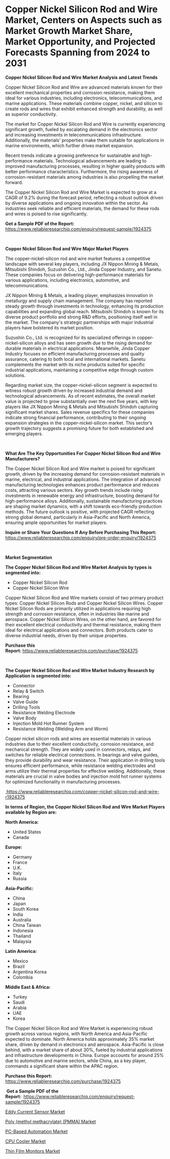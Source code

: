 <p><h1>Copper Nickel Silicon Rod and Wire Market, Centers on Aspects such as Market Growth Market Share, Market Opportunity, and Projected Forecasts Spanning from 2024 to 2031</h1></p><p><strong>Copper Nickel Silicon Rod and Wire Market Analysis and Latest Trends</strong></p>
<p><p>Copper Nickel Silicon Rod and Wire are advanced materials known for their excellent mechanical properties and corrosion resistance, making them ideal for various industries, including electronics, telecommunications, and marine applications. These materials combine copper, nickel, and silicon to create rods and wires that exhibit enhanced strength and durability, as well as superior conductivity.</p><p>The market for Copper Nickel Silicon Rod and Wire is currently experiencing significant growth, fueled by escalating demand in the electronics sector and increasing investments in telecommunications infrastructure. Additionally, the materials' properties make them suitable for applications in marine environments, which further drives market expansion.</p><p>Recent trends indicate a growing preference for sustainable and high-performance materials. Technological advancements are leading to improved manufacturing processes, resulting in higher quality products with better performance characteristics. Furthermore, the rising awareness of corrosion-resistant materials among industries is also propelling the market forward.</p><p>The Copper Nickel Silicon Rod and Wire Market is expected to grow at a CAGR of 9.2% during the forecast period, reflecting a robust outlook driven by diverse applications and ongoing innovation within the sector. As industries seek reliable and efficient materials, the demand for these rods and wires is poised to rise significantly.</p></p>
<p><strong>Get a Sample PDF of the Report:&nbsp;</strong> <a href="https://www.reliableresearchiq.com/enquiry/request-sample/1924375?utm_campaign=1137&utm_medium=2&utm_source=Github&utm_content=ia&utm_term=24102024&utm_id=copper-nickel-silicon-rod-and-wire">https://www.reliableresearchiq.com/enquiry/request-sample/1924375</a></p>
<p>&nbsp;</p>
<p><strong>Copper Nickel Silicon Rod and Wire Major Market Players</strong></p>
<p><p>The copper-nickel-silicon rod and wire market features a competitive landscape with several key players, including JX Nippon Mining & Metals, Mitsubishi Shindoh, Suzushin Co., Ltd., Jinda Copper Industry, and Sanetu. These companies focus on delivering high-performance materials for various applications, including electronics, automotive, and telecommunications.</p><p>JX Nippon Mining & Metals, a leading player, emphasizes innovation in metallurgy and supply chain management. The company has reported steady growth through investments in technology, enhancing its production capabilities and expanding global reach. Mitsubishi Shindoh is known for its diverse product portfolio and strong R&D efforts, positioning itself well in the market. The company's strategic partnerships with major industrial players have bolstered its market position.</p><p>Suzushin Co., Ltd. is recognized for its specialized offerings in copper-nickel-silicon alloys and has seen growth due to the rising demand for durable materials in electrical applications. Meanwhile, Jinda Copper Industry focuses on efficient manufacturing processes and quality assurance, catering to both local and international markets. Sanetu complements the market with its niche products suited for specific industrial applications, maintaining a competitive edge through custom solutions.</p><p>Regarding market size, the copper-nickel-silicon segment is expected to witness robust growth driven by increased industrial demand and technological advancements. As of recent estimates, the overall market value is projected to grow substantially over the next five years, with key players like JX Nippon Mining & Metals and Mitsubishi Shindoh capturing significant market shares. Sales revenue specifics for these companies indicate strong financial performance, contributing to their ongoing expansion strategies in the copper-nickel-silicon market. This sector’s growth trajectory suggests a promising future for both established and emerging players.</p></p>
<p>&nbsp;</p>
<p><strong>What Are The Key Opportunities For Copper Nickel Silicon Rod and Wire Manufacturers?</strong></p>
<p><p>The Copper Nickel Silicon Rod and Wire market is poised for significant growth, driven by the increasing demand for corrosion-resistant materials in marine, electrical, and industrial applications. The integration of advanced manufacturing technologies enhances product performance and reduces costs, attracting various sectors. Key growth trends include rising investments in renewable energy and infrastructure, boosting demand for high-performance alloys. Additionally, sustainable manufacturing practices are shaping market dynamics, with a shift towards eco-friendly production methods. The future outlook is positive, with projected CAGR reflecting strong global demand, particularly in Asia-Pacific and North America, ensuring ample opportunities for market players.</p></p>
<p><strong>Inquire or Share Your Questions If Any Before Purchasing This Report:</strong> <a href="https://www.reliableresearchiq.com/enquiry/pre-order-enquiry/1924375?utm_campaign=1137&utm_medium=2&utm_source=Github&utm_content=ia&utm_term=24102024&utm_id=copper-nickel-silicon-rod-and-wire">https://www.reliableresearchiq.com/enquiry/pre-order-enquiry/1924375</a></p>
<p>&nbsp;</p>
<p><strong>Market Segmentation</strong></p>
<p><strong>The Copper Nickel Silicon Rod and Wire Market Analysis by types is segmented into:</strong></p>
<p><ul><li>Copper Nickel Silicon Rod</li><li>Copper Nickel Silicon Wire</li></ul></p>
<p><p>Copper Nickel Silicon Rod and Wire markets consist of two primary product types: Copper Nickel Silicon Rods and Copper Nickel Silicon Wires. Copper Nickel Silicon Rods are primarily utilized in applications requiring high strength and corrosion resistance, often in industries like marine and aerospace. Copper Nickel Silicon Wires, on the other hand, are favored for their excellent electrical conductivity and thermal resistance, making them ideal for electrical applications and connectors. Both products cater to diverse industrial needs, driven by their unique properties.</p></p>
<p><strong>Purchase this Report:&nbsp;</strong><a href="https://www.reliableresearchiq.com/purchase/1924375?utm_campaign=1137&utm_medium=2&utm_source=Github&utm_content=ia&utm_term=24102024&utm_id=copper-nickel-silicon-rod-and-wire">https://www.reliableresearchiq.com/purchase/1924375</a></p>
<p>&nbsp;</p>
<p><strong>The Copper Nickel Silicon Rod and Wire Market Industry Research by Application is segmented into:</strong></p>
<p><ul><li>Connector</li><li>Relay & Switch</li><li>Bearing</li><li>Valve Guide</li><li>Drilling Tools</li><li>Resistance Welding Electrode</li><li>Valve Body</li><li>Injection Mold Hot Runner System</li><li>Resistance Welding (Welding Arm and Worm)</li></ul></p>
<p><p>Copper nickel silicon rods and wires are essential materials in various industries due to their excellent conductivity, corrosion resistance, and mechanical strength. They are widely used in connectors, relays, and switches for reliable electrical connections. In bearings and valve guides, they provide durability and wear resistance. Their application in drilling tools ensures efficient performance, while resistance welding electrodes and arms utilize their thermal properties for effective welding. Additionally, these materials are crucial in valve bodies and injection mold hot runner systems for optimized functionality in manufacturing processes.</p></p>
<p><a href="https://www.reliableresearchiq.com/copper-nickel-silicon-rod-and-wire-r1924375?utm_campaign=1137&utm_medium=2&utm_source=Github&utm_content=ia&utm_term=24102024&utm_id=copper-nickel-silicon-rod-and-wire">&nbsp;https://www.reliableresearchiq.com/copper-nickel-silicon-rod-and-wire-r1924375</a></p>
<p><strong>In terms of Region, the Copper Nickel Silicon Rod and Wire Market Players available by Region are:</strong></p>
<p>
    <p> <strong> North America: </strong>
        <ul>
            <li>United States</li>
            <li>Canada</li>
        </ul>
        </p> 
    <p> <strong> Europe: </strong>
        <ul>
            <li>Germany</li>
            <li>France</li>
            <li>U.K.</li>
            <li>Italy</li>
            <li>Russia</li>
        </ul>
        </p> 
    <p> <strong> Asia-Pacific: </strong>
        <ul>
            <li>China</li>
            <li>Japan</li>
            <li>South Korea</li>
            <li>India</li>
            <li>Australia</li>
            <li>China Taiwan</li>
            <li>Indonesia</li>
            <li>Thailand</li>
            <li>Malaysia</li>
        </ul>
        </p> 
    <p> <strong> Latin America: </strong>
        <ul>
            <li>Mexico</li>
            <li>Brazil</li>
            <li>Argentina Korea</li>
            <li>Colombia</li>
        </ul>
        </p> 
    <p> <strong> Middle East & Africa: </strong>
        <ul>
            <li>Turkey</li>
            <li>Saudi</li>
            <li>Arabia</li>
            <li>UAE</li>
            <li>Korea</li>
        </ul>
    </p>
    </p>
<p><p>The Copper Nickel Silicon Rod and Wire Market is experiencing robust growth across various regions, with North America and Asia-Pacific expected to dominate. North America holds approximately 35% market share, driven by demand in electronics and aerospace. Asia-Pacific is close behind, with a market share of about 30%, fueled by industrial applications and infrastructure developments in China. Europe accounts for around 25% due to automotive and marine sectors, while China, as a key player, commands a significant share within the APAC region.</p></p>
<p><strong>Purchase this Report: </strong><a href="https://www.reliableresearchiq.com/purchase/1924375?utm_campaign=1137&utm_medium=2&utm_source=Github&utm_content=ia&utm_term=24102024&utm_id=copper-nickel-silicon-rod-and-wire">https://www.reliableresearchiq.com/purchase/1924375</a></p>
<p>&nbsp;<strong>Get a Sample PDF of the Report:&nbsp;&nbsp;</strong><a href="https://www.reliableresearchiq.com/enquiry/request-sample/1924375?utm_campaign=1137&utm_medium=2&utm_source=Github&utm_content=ia&utm_term=24102024&utm_id=copper-nickel-silicon-rod-and-wire">https://www.reliableresearchiq.com/enquiry/request-sample/1924375</a></p>
<p><strong></strong></p>
<p><p><a href="https://www.linkedin.com/pulse/eddy-current-sensor-market-forecast-global-trends-analysis-from-3j2xf?utm_campaign=1137&utm_medium=2&utm_source=Github&utm_content=ia&utm_term=24102024&utm_id=copper-nickel-silicon-rod-and-wire">Eddy Current Sensor Market</a></p><p><a href="https://github.com/chaschadedn/Market-Research-Report-List-1/blob/main/poly-methyl-methacrylate-pmma-market.md?utm_campaign=1137&utm_medium=2&utm_source=Github&utm_content=ia&utm_term=24102024&utm_id=copper-nickel-silicon-rod-and-wire">Poly (methyl methacrylate) (PMMA) Market</a></p><p><a href="https://github.com/kyleetroxilbu/Market-Research-Report-List-1/blob/main/pc-based-automation-market.md?utm_campaign=1137&utm_medium=2&utm_source=Github&utm_content=ia&utm_term=24102024&utm_id=copper-nickel-silicon-rod-and-wire">PC-Based Automation Market</a></p><p><a href="https://www.linkedin.com/pulse/cpu-cooler-market-segmentation-applications-types-growth-stokks-xqsgf?utm_campaign=1137&utm_medium=2&utm_source=Github&utm_content=ia&utm_term=24102024&utm_id=copper-nickel-silicon-rod-and-wire">CPU Cooler Market</a></p><p><a href="https://issuu.com/reportprime-2/docs/thin-film-monitors-market-size-2030_1d45137aacbc79?utm_campaign=1137&utm_medium=2&utm_source=Github&utm_content=ia&utm_term=24102024&utm_id=copper-nickel-silicon-rod-and-wire">Thin Film Monitors Market</a></p></p>